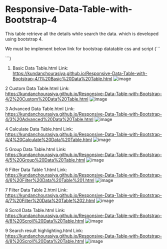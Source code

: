 # Responsive-Data-Table-with-Bootstrap-4
 This table retrieve all the details while search the data. which is developed using bootstrap 4.


We must be implement below link for bootstrap datatable css and script
(```<link rel="stylesheet" href="https://maxcdn.bootstrapcdn.com/bootstrap/4.3.1/css/bootstrap.min.css">
<link rel="stylesheet" href="https://cdn.datatables.net/1.10.20/css/dataTables.bootstrap4.min.css">

<script src="https://ajax.googleapis.com/ajax/libs/jquery/3.4.1/jquery.min.js"></script>
<script src="https://cdnjs.cloudflare.com/ajax/libs/popper.js/1.14.7/umd/popper.min.js"></script>
<script src="https://maxcdn.bootstrapcdn.com/bootstrap/4.3.1/js/bootstrap.min.js"></script>
  
  
  <script src="https://cdn.datatables.net/1.10.20/js/jquery.dataTables.min.js"></script>
  <script src="https://cdn.datatables.net/1.10.20/js/dataTables.bootstrap4.min.js"></script>```) 

  

 1. Basic Data Table.html Link: https://kundanchourasiya.github.io/Responsive-Data-Table-with-Bootstrap-4/1%20Basic%20Data%20Table.html
![image](https://github.com/user-attachments/assets/9b1e4429-264d-4741-bb6c-768251fb0665)

 2 Custom Data Table.html Link: https://kundanchourasiya.github.io/Responsive-Data-Table-with-Bootstrap-4/2%20Custom%20Data%20Table.html
![image](https://github.com/user-attachments/assets/cf9d76a1-9f1c-4f44-863b-2afa57872984)

3 Advanced Data Table.html Link: https://kundanchourasiya.github.io/Responsive-Data-Table-with-Bootstrap-4/3%20Advanced%20Data%20Table.html
![image](https://github.com/user-attachments/assets/36d22694-02f1-40e7-9725-fb891a9db1e4)

4 Calculate Data Table.html Link: https://kundanchourasiya.github.io/Responsive-Data-Table-with-Bootstrap-4/4%20Calculate%20Data%20Table.html
![image](https://github.com/user-attachments/assets/5916ff6a-53f8-4f58-bd78-0c11bfee5b0b)

5 Group Data Table.html Link: https://kundanchourasiya.github.io/Responsive-Data-Table-with-Bootstrap-4/5%20Group%20Data%20Table.html
![image](https://github.com/user-attachments/assets/bf832afa-84b1-42db-87e5-d8f8bee6bb73)

6 Filter Data Table 1.html Link: https://kundanchourasiya.github.io/Responsive-Data-Table-with-Bootstrap-4/6%20Filter%20Data%20Table%201.html
![image](https://github.com/user-attachments/assets/e253ab9e-4f5d-40bf-a9f6-f122f975f023)

7 Filter Data Table 2.html Link: https://kundanchourasiya.github.io/Responsive-Data-Table-with-Bootstrap-4/7%20Filter%20Data%20Table%202.html
![image](https://github.com/user-attachments/assets/0f50a7b7-a93d-4498-ac30-52f22753440c)

8 Scroll Data Table.html Link: https://kundanchourasiya.github.io/Responsive-Data-Table-with-Bootstrap-4/8%20Scroll%20Data%20Table.html
![image](https://github.com/user-attachments/assets/5b253ac2-1bf5-45c5-ba49-63ac9e829ce1)

9 Search result highlighting.html Link: https://kundanchourasiya.github.io/Responsive-Data-Table-with-Bootstrap-4/8%20Scroll%20Data%20Table.html
![image](https://github.com/user-attachments/assets/372d9e96-d937-4b18-803b-d0394fa9775e)
